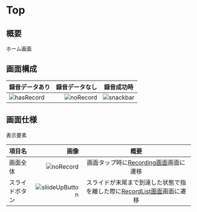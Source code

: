 # Top
## 概要
ホーム画面

## 画面構成
|録音データあり|録音データなし|録音成功時|
|:--|--:|:--:|
|![hasRecord](https://user-images.githubusercontent.com/42649032/195518077-658007a9-b505-469a-a913-eaa4a23cf1d2.png)|![noRecord](https://user-images.githubusercontent.com/42649032/195518087-0e0bb9ec-7522-4353-8f1e-bc0ff8110e35.png)|![snackbar](https://user-images.githubusercontent.com/42649032/195518090-1b16f5d6-32c0-49fa-aa82-8401718156cf.png)|



## 画面仕様
表示要素

|項目名|画像|概要|
|:--|--:|:--:|
|画面全体|![noRecord](https://user-images.githubusercontent.com/42649032/195518087-0e0bb9ec-7522-4353-8f1e-bc0ff8110e35.png)|画面タップ時に[Recording画面](Document/Recording.md)画面に遷移|
|スライドボタン|![sliideUpButton](https://user-images.githubusercontent.com/42649032/195519568-cc644b81-22d0-4f34-8ea6-f519b73dc6f4.png)|スライドが末尾まで到達した状態で指を離した際に[RecordList画面](Document/RecordList.md)画面に遷移|
